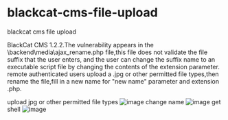 # blackcat-cms-file-upload
blackcat cms file upload

  BlackCat CMS 1.2.2.The vulnerability appears in the \backend\media\ajax_rename.php file,this file does not
validate the file suffix that the user enters, and the user can change the suffix name to an executable script file by changing the contents of the extension parameter.
  remote authenticated users upload a .jpg or other permitted file types,then rename the file,fill in a new
name for "new name" parameter and extension .php. 

upload jpg or other permitted file types
![image](https://github.com/SPuerBRead/blackcat-cms-file-upload/pic1.png)
change name
![image](https://github.com/SPuerBRead/blackcat-cms-file-upload/pic2.png)
get shell
![image](https://github.com/SPuerBRead/blackcat-cms-file-upload/pic3.png)
